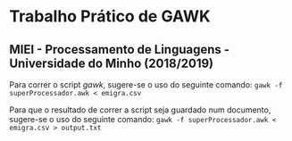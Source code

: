 # Trabalho Prático de GAWK
## MIEI - Processamento de Linguagens - Universidade do Minho (2018/2019)

Para correr o script *gawk*, sugere-se o uso do seguinte comando:
`gawk -f superProcessador.awk < emigra.csv`

Para que o resultado de correr a script seja guardado num documento,
sugere-se o uso do seguinte comando:
`gawk -f superProcessador.awk < emigra.csv > output.txt`
